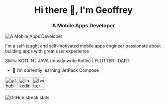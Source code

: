 <div align="center">
  <h1>
    Hi there 👋, I'm Geoffrey
  </h1>
</div>

<div align="center">
  <h3>
    A Mobile Apps Developer
   </h3>
</div>

![A Mobile Apps Developer](https://raw.githubusercontent.com/sagar-viradiya/sagar-viradiya/master/resources/banner.png)

I'm a self-taught and self-motivated mobile apps engineer passionate about building apps with great user experience 

Skills: KOTLIN | JAVA (mostly write Kotlin) | FLUTTER | DART

- 🌱 I’m currently learning JetPack Compose  


[<img src='https://cdn.jsdelivr.net/npm/simple-icons@3.0.1/icons/github.svg' alt='github' height='40'>](https://github.com/agyaregeoffrey)  [<img src='https://cdn.jsdelivr.net/npm/simple-icons@3.0.1/icons/linkedin.svg' alt='linkedin' height='40'>](https://www.linkedin.com/in/agyare-geoffrey-8754bb127/)  [<img src='https://cdn.jsdelivr.net/npm/simple-icons@3.0.1/icons/twitter.svg' alt='twitter' height='40'>](https://twitter.com/kwabenaagyare_)  

<!-- [![Top Langs](https://github-readme-stats.vercel.app/api/top-langs/?username=agyaregeoffrey)](https://github.com/anuraghazra/github-readme-stats) -->

![GitHub streak stats](https://github-readme-streak-stats.herokuapp.com/?user=agyaregeoffrey)  

